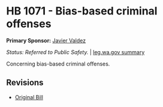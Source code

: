 # HB 1071 - Bias-based criminal offenses
**Primary Sponsor:** [Javier Valdez](/person/leg/javier.valdez.md)

*Status: Referred to Public Safety.* | [leg.wa.gov summary](https://app.leg.wa.gov/billsummary?BillNumber=1071&Year=2021)

Concerning bias-based criminal offenses.

## Revisions
* [Original Bill](1/)